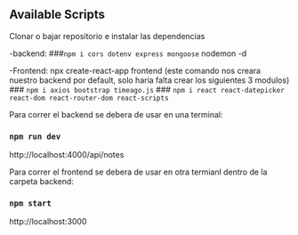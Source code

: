 ## Available Scripts

Clonar o bajar repositorio e instalar las dependencias

-backend:
    ###`npm i cors
    dotenv
    express
    mongoose`
    nodemon -d

-Frontend:
    npx create-react-app frontend (este comando nos creara nuestro backend por default, solo haria falta crear los siguientes 3 modulos)
    ### `npm i
    axios
    bootstrap
    timeago.js`
    ### `npm i react react-datepicker react-dom react-router-dom react-scripts`

Para correr el backend se debera de usar en una terminal:
### `npm run dev`
http://localhost:4000/api/notes

Para correr el frontend se debera de usar en otra termianl dentro de la carpeta backend:
### `npm start`
http://localhost:3000

